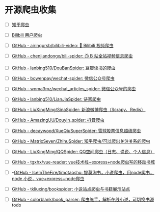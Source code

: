 

# 开源爬虫收集

- [ ] [知乎爬虫](https://github.com/LiuRoy/zhihu_spider)
- [ ] [Bilibili 用户爬虫](https://github.com/airingursb/bilibili-user)
- [ ] [GitHub - airingursb/bilibili-video: 🍙 Bilibili 视频爬虫](https://github.com/airingursb/bilibili-video)
- [ ] [GitHub - chenjiandongx/bili-spider: 📺 B 站全站视频信息爬虫](https://github.com/chenjiandongx/bili-spider)
- [ ] [GitHub - lanbing510/DouBanSpider: 豆瓣读书的爬虫](https://github.com/lanbing510/DouBanSpider)
- [ ] [GitHub - bowenpay/wechat-spider: 微信公众号爬虫](https://github.com/bowenpay/wechat-spider)
- [ ] [GitHub - wnma3mz/wechat_articles_spider: 微信公众号的爬虫](https://github.com/wnma3mz/wechat_articles_spider)
- [ ] [GitHub - lanbing510/LianJiaSpider: 链家爬虫](https://github.com/lanbing510/LianJiaSpider)
- [ ] [GitHub - LiuXingMing/SinaSpider: 新浪微博爬虫（Scrapy、Redis）](https://github.com/LiuXingMing/SinaSpider)
- [ ] [GitHub - AmazingUU/Douyin_spider: 抖音爬虫](https://github.com/AmazingUU/Douyin_spider)
- [ ] [GitHub - decaywood/XueQiuSuperSpider: 雪球股票信息超级爬虫](https://github.com/decaywood/XueQiuSuperSpider)
- [ ] [GitHub - MatrixSeven/ZhihuSpider: 知乎爬虫/可以爬出关注关系的爬虫](https://github.com/MatrixSeven/ZhihuSpider)

- [ ] [GitHub - LiuXingMing/QQSpider: QQ空间爬虫（日志、说说、个人信息）](https://github.com/LiuXingMing/QQSpider)

- [ ] [GitHub - tgxhx/vue-reader: vue技术栈+express+node爬虫写的移动书城](https://github.com/tgxhx/vue-reader)
- [ ] -[GitHub - IceInTheFire/timotaoshu: 提莫淘书，小说爬虫，用node爬书，node 小说，vue+express+node爬虫](https://github.com/IceInTheFire/timotaoshu)
- [ ] [GitHub - tkliuxing/bookspider: 小说站点爬虫与书籍展示站点](https://github.com/tkliuxing/bookspider)
- [ ] [GitHub - colorblank/book_parser: 爬虫练手，解析在线小说，可切换书源](https://github.com/colorblank/book_parser)  todo
